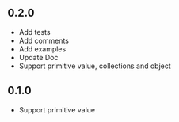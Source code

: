 ## 0.2.0

* Add tests
* Add comments
* Add examples
* Update Doc
* Support primitive value, collections and object

## 0.1.0

* Support primitive value
